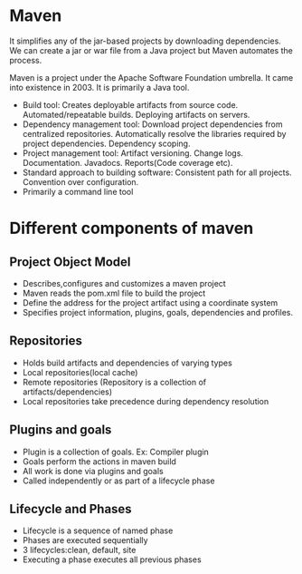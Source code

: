 # Maven
It simplifies any of the jar-based projects by downloading dependencies. We can create a jar or war file from a Java project but Maven automates the process.

Maven is a project under the Apache Software Foundation umbrella. It came into existence in 2003. It is primarily a Java tool. 

- Build tool: Creates deployable artifacts from source code. Automated/repeatable builds. Deploying artifacts on servers.
- Dependency management tool: Download project dependencies from centralized repositories. Automatically resolve the libraries required by project dependencies. Dependency scoping.
- Project management tool: Artifact versioning. Change logs. Documentation. Javadocs. Reports(Code coverage etc).
- Standard approach to building software: Consistent path for all projects. Convention over configuration.
- Primarily a command line tool

# Different components of maven

## Project Object Model 
- Describes,configures and customizes a maven project
- Maven reads the pom.xml file to build the project
- Define the address for the project artifact using a coordinate system
- Specifies project information, plugins, goals, dependencies and profiles.

## Repositories
- Holds build artifacts and dependencies of varying types
- Local repositories(local cache)
- Remote repositories (Repository is a collection of artifacts/dependencies)
- Local repositories take precedence during dependency resolution

## Plugins and goals
- Plugin is a collection of goals. Ex: Compiler plugin
- Goals perform the actions in maven build
- All work is done via plugins and goals
- Called independently or as part of a lifecycle phase

## Lifecycle and Phases
- Lifecycle is a sequence of named phase
- Phases are executed sequentially
- 3 lifecycles:clean, default, site
- Executing a phase executes all previous phases
